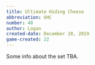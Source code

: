 ```yaml
---
title: Ultimate Hiding Cheese
abbreviation: UHC
number: 48
author: Logan
created-date: December 28, 2019
game-created: 22
---
```

Some info about the set TBA.
